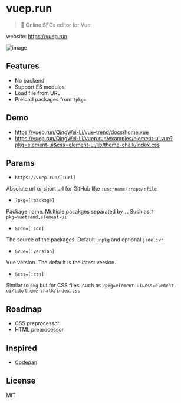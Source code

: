 # vuep.run

> 🏃 Online SFCs editor for Vue

website: https://vuep.run

![image](https://user-images.githubusercontent.com/7565692/38118819-ecd05922-33ef-11e8-901d-f9bda9ab71ab.png)

## Features

* No backend
* Support ES modules
* Load file from URL
* Preload packages from `?pkg=`

## Demo

* https://vuep.run/QingWei-Li/vue-trend/docs/home.vue
* https://vuep.run/QingWei-Li/vuep.run/examples/element-ui.vue?pkg=element-ui&css=element-ui/lib/theme-chalk/index.css

## Params

* `https://vuep.run/[:url]`

Absolute url or short url for GitHub like `:username/:repo/:file`

* `?pkg=[:package]`

Package name. Multiple pacakges separated by `,`. Such as `?pkg=vuetrend,element-ui`

* `&cdn=[:cdn]`

The source of the packages. Default `unpkg` and optional `jsdelivr`.

* `&vue=[:version]`

Vue version. The default is the latest version.

* `&css=[:css]`

Similar to `pkg` but for CSS files, such as `?pkg=element-ui&css=element-ui/lib/theme-chalk/index.css`

## Roadmap

* CSS preprocessor
* HTML preprocessor

## Inspired

* [Codepan](https://codepan.net)

## License

MIT
